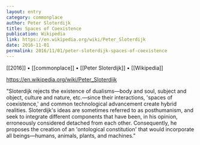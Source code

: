 ```yaml
---
layout: entry
category: commonplace
author: Peter Sloterdijk
title: Spaces of Coexistence
publication: Wikipedia
link: https://en.wikipedia.org/wiki/Peter_Sloterdijk
date: 2016-11-01
permalink: 2016/11/01/peter-sloterdijk-spaces-of-coexistence
---
```


[[2016]] • [[commonplace]] • [[Peter Sloterdijk]] • [[Wikipedia]]

https://en.wikipedia.org/wiki/Peter_Sloterdijk

"Sloterdijk rejects the existence of dualisms—body and soul, subject and object, culture and nature, etc.—since their interactions, 'spaces of coexistence,' and common technological advancement create hybrid realities. Sloterdijk's ideas are sometimes referred to as posthumanism, and seek to integrate different components that have been, in his opinion, erroneously considered detached from each other. Consequently, he proposes the creation of an 'ontological constitution' that would incorporate all beings—humans, animals, plants, and machines."
